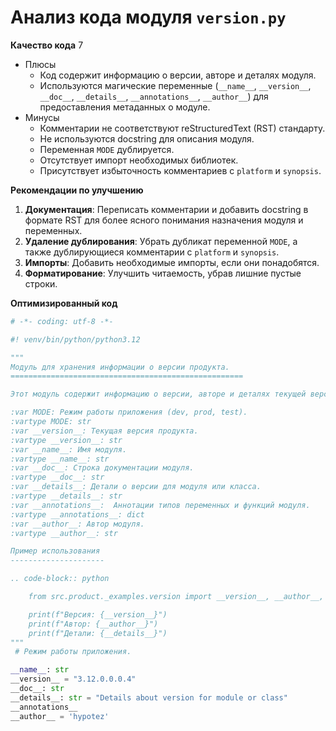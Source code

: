 # Анализ кода модуля `version.py`

**Качество кода**
7
 -  Плюсы
    - Код содержит информацию о версии, авторе и деталях модуля.
    - Используются магические переменные (`__name__`, `__version__`, `__doc__`, `__details__`, `__annotations__`, `__author__`) для предоставления метаданных о модуле.
 -  Минусы
    -  Комментарии не соответствуют reStructuredText (RST) стандарту.
    -  Не используются docstring для описания модуля.
    -  Переменная `MODE` дублируется.
    -  Отсутствует импорт необходимых библиотек.
    -  Присутствует избыточность комментариев с `platform` и `synopsis`.

**Рекомендации по улучшению**
1.  **Документация**: Переписать комментарии и добавить docstring в формате RST для более ясного понимания назначения модуля и переменных.
2.  **Удаление дублирования**: Убрать дубликат переменной `MODE`, а также дублирующиеся комментарии с `platform` и `synopsis`.
3.  **Импорты**: Добавить необходимые импорты, если они понадобятся.
4.  **Форматирование**: Улучшить читаемость, убрав лишние пустые строки.

**Оптимизированный код**

```python
# -*- coding: utf-8 -*-

#! venv/bin/python/python3.12

"""
Модуль для хранения информации о версии продукта.
====================================================

Этот модуль содержит информацию о версии, авторе и деталях текущей версии продукта.

:var MODE: Режим работы приложения (dev, prod, test).
:vartype MODE: str
:var __version__: Текущая версия продукта.
:vartype __version__: str
:var __name__: Имя модуля.
:vartype __name__: str
:var __doc__: Строка документации модуля.
:vartype __doc__: str
:var __details__: Детали о версии для модуля или класса.
:vartype __details__: str
:var __annotations__:  Аннотации типов переменных и функций модуля.
:vartype __annotations__: dict
:var __author__: Автор модуля.
:vartype __author__: str

Пример использования
---------------------

.. code-block:: python

    from src.product._examples.version import __version__, __author__, __details__

    print(f"Версия: {__version__}")
    print(f"Автор: {__author__}")
    print(f"Детали: {__details__}")
"""
 # Режим работы приложения.

__name__: str
__version__ = "3.12.0.0.0.4"
__doc__: str
__details__: str = "Details about version for module or class"
__annotations__
__author__ = 'hypotez'
```